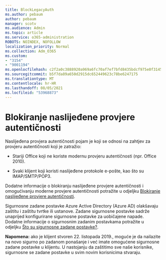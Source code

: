 ```yaml
---
title: BlockLegacyAuth
ms.author: pebaum
author: pebaum
manager: scotv
ms.audience: Admin
ms.topic: article
ms.service: o365-administration
ROBOTS: NOINDEX, NOFOLLOW
localization_priority: Normal
ms.collection: Adm_O365
ms.custom:
- "3154"
- "9001194"
ms.openlocfilehash: c2f2a0c3888920a969a6fc70af7ef7bfd8435bdcf975e0f31452b5da85e3a208
ms.sourcegitcommit: b5f7da89a650d2915dc652449623c78be6247175
ms.translationtype: MT
ms.contentlocale: hr-HR
ms.lasthandoff: 08/05/2021
ms.locfileid: "53968873"
---
```

# <a name="blocking-legacy-authentication"></a>Blokiranje naslijeđene provjere autentičnosti

Naslijeđena provjera autentičnosti pojam je koji se odnosi na zahtjev za provjeru autentičnosti koji je zatražio:

- Stariji Office koji ne koriste modernu provjeru autentičnosti (npr. Office 2010).

- Svaki klijent koji koristi naslijeđene protokole e-pošte, kao što su IMAP/SMTP/POP3.

Dodatne informacije o blokiranju naslijeđene provjere autentičnosti i omogućivanju moderne provjere autentičnosti potražite u odjeljku [Blokiranje naslijeđene provjere autentičnosti](https://docs.microsoft.com/azure/active-directory/conditional-access/concept-conditional-access-block-legacy-authentication).

Sigurnosne zadane postavke Azure Active Directory (Azure AD) olakšavaju zaštitu i zaštitu tvrtke ili ustanove. Zadane sigurnosne postavke sadrže unaprijed konfigurirane sigurnosne postavke za uobičajene napade.
Dodatne informacije o sigurnosnim zadanim postavkama potražite u odjeljku [Što su sigurnosne zadane postavke?](https://docs.microsoft.com/azure/active-directory/fundamentals/concept-fundamentals-security-defaults). 

**Napomena:** ako je klijent stvoren 22. listopada 2019., moguće je da nailazite na novo sigurno po zadanom ponašanje i već imate omogućene sigurnosne zadane postavke u klijentu.  U nastojanju da zaštitimo sve naše korisnike, sigurnosne se zadane postavke u svim novim korisnicima stvaraju.
